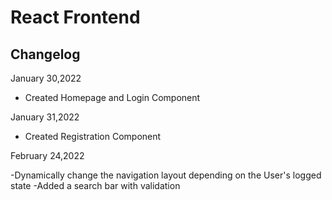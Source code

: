 # React Frontend 

## Changelog 

January 30,2022

- Created Homepage and Login Component

January 31,2022

- Created Registration Component

February 24,2022

-Dynamically change the navigation layout depending on the User's logged state
-Added a search bar with validation

